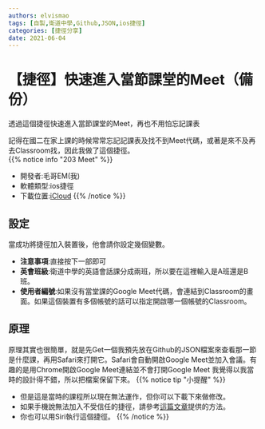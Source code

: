 ```yaml
---
authors: elvismao
tags: [自製,衛道中學,Github,JSON,ios捷徑]
categories: [捷徑分享]
date: 2021-06-04
---
```


# 【捷徑】快速進入當節課堂的Meet（備份）

透過這個捷徑快速進入當節課堂的Meet，再也不用怕忘記課表
<!--more-->
記得在國二在家上課的時候常常忘記記課表及找不到Meet代碼，或著是來不及再去Classroom找，因此我做了這個捷徑。<br />
{{% notice info "203 Meet" %}}

* 開發者:毛哥EM(我)
* 軟體類型:ios捷徑
* 下載位置:[iCloud](https://www.icloud.com/shortcuts/154933bcaf8145dba8ec955f8695503d)
{{% /notice %}}

## 設定

當成功將捷徑加入裝置後，他會請你設定幾個變數。

* **注意事項**:直接按下一部即可
* **英會班級**:衛道中學的英語會話課分成兩班，所以要在這裡輸入是A班還是B班。
* **使用者編號**:如果沒有當堂課的Google Meet代碼，會連結到Classroom的畫面。如果這個裝置有多個帳號的話可以指定開啟哪一個帳號的Classroom。

## 原理

原理其實也很簡單，就是先Get一個我預先放在Github的JSON檔案來查看那一節是什麼課，再用Safari來打開它。Safari會自動開啟Google Meet並加入會議。有趣的是用Chrome開啟Google Meet連結並不會打開Google Meet
我覺得以我當時的設計得不錯，所以把檔案保留下來。
{{% notice tip "小提醒" %}}

* 但是這是當時的課程所以現在無法運作，但你可以下載下來做修改。
* 如果手機說無法加入不受信任的捷徑，請參考[這篇文章](https://emtech.cc/post/shortcut-untrusted_shortcut/)提供的方法。
* 你也可以用Siri執行這個捷徑。
{{% /notice %}}
